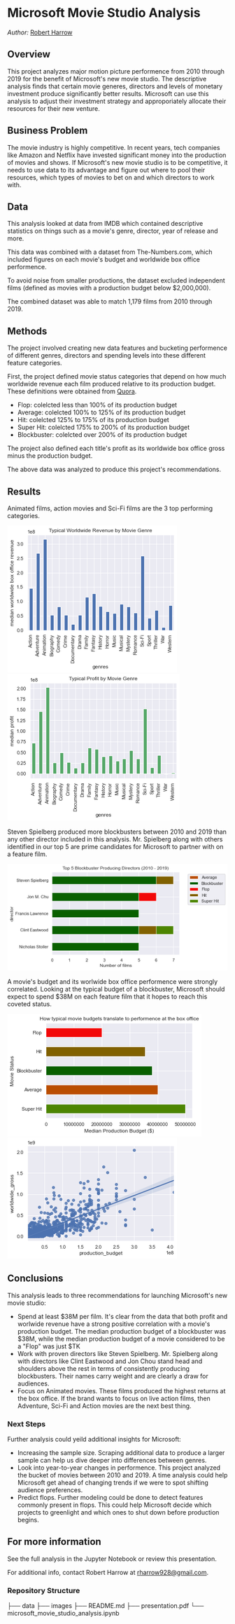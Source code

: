 # Microsoft Movie Studio Analysis
*Author:* [Robert Harrow](mailto:rharrow928@gmail.com)

## Overview

This project analyzes major motion picture performence from 2010 through 2019 for the benefit of Microsoft's new movie studio. The descriptive analysis finds that certain movie generes, directors and levels of monetary investment produce significantly better results. Microsoft can use this analysis to adjust their investment strategy and approporiately allocate their resources for their new venture.

## Business Problem

The movie industry is highly competitive. In recent years, tech companies like Amazon and Netflix have invested significant money into the production of movies and shows. If Microsoft's new movie studio is to be competitive, it needs to use data to its advantage and figure out where to pool their resources, which types of movies to bet on and which directors to work with.

## Data

This analysis looked at data from IMDB which contained descriptive statistics on things such as a movie's genre, director, year of release and more.

This data was combined with a dataset from The-Numbers.com, which included figures on each movie's budget and worldwide box office performence.

To avoid noise from smaller productions, the dataset excluded independent films (defined as movies with a production budget below $2,000,000).

The combined dataset was able to match 1,179 films from 2010 through 2019.

## Methods

The project involved creating new data features and bucketing performence of different genres, directors and spending levels into these different feature categories.

First, the project defined movie status categories that depend on how much worldwide revenue each film produced relative to its production budget. These definitions were obtained from [Quora](https://www.quora.com/What-are-the-criteria-for-a-movie-hit-super-hit-blockbuster-and-flop).

* Flop: colelcted less than 100% of its production budget
* Average: colelcted 100% to 125% of its production budget
* Hit: colelcted 125% to 175% of its production budget
* Super Hit: colelcted 175% to 200% of its production budget
* Blockbuster: colelcted over 200% of its production budget

The project also defined each title's profit as its worldwide box office gross minus the production budget.

The above data was analyzed to produce this project's recommendations.

## Results

Animated films, action movies and Sci-Fi films are the 3 top performing categories.

![Revenue by genre](images/revenue-by-genre.png)
![Revenue by genre](images/profit-by-genre.png)

Steven Spielberg produced more blockbusters between 2010 and 2019 than any other director included in this analysis. Mr. Spielberg along with others identified in our top 5 are prime candidates for Microsoft to partner with on a feature film.

![Top Directors](images/top-directors.png)


A movie's budget and its worlwide box office performence were strongly correlated. Looking at the typical budget of a blockbuster, Microsoft should expect to spend $38M on each feature film that it hopes to reach this coveted status.

![Production budget by status](images/production-budget-by-status.png)
![Revenue by genre](images/revenue-budget-correlation.png)


## Conclusions

This analysis leads to three recommendations for launching Microsoft's new movie studio:

* Spend at least $38M per film. It's clear from the data that both profit and worlwide revenue have a strong positive correlation with a movie's production budget. The median production budget of a blockbuster was $38M, while the median production budget of a movie considered to be a "Flop" was just $TK
* Work with proven directors like Steven Spielberg. Mr. Spielberg along with directors like Clint Eastwood and Jon Chou stand head and shoulders above the rest in terms of consistently producing blockbusters. Their names carry weight and are clearly a draw for audiences.
* Focus on Animated movies. These films produced the highest returns at the box office. If the brand wants to focus on live action films, then Adventure, Sci-Fi and Action movies are the next best thing.

### Next Steps

Further analysis could yeild additional insights for Microsoft:
* Increasing the sample size. Scraping additional data to produce a larger sample can help us dive deeper into differences between genres.
* Look into year-to-year changes in performence. This project analyzed the bucket of movies between 2010 and 2019. A time analysis could help Microsoft get ahead of changing trends if we were to spot shifting audience preferences.
* Predict flops. Further modeling could be done to detect features commonly present in flops. This could help Microsoft decide which projects to greenlight and which ones to shut down before production begins.


## For more information

See the full analysis in the Jupyter Notebook or review this presentation.

For additional info, contact Robert Harrow at rharrow928@gmail.com.

### Repository Structure

├── data
├── images
├── README.md
├── presentation.pdf
└── microsoft_movie_studio_analysis.ipynb